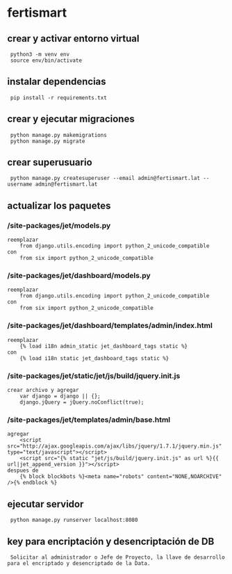 # fertismart

## crear y activar entorno virtual
```
 python3 -m venv env
 source env/bin/activate
```

## instalar dependencias
```
 pip install -r requirements.txt
```

## crear y ejecutar migraciones
```
 python manage.py makemigrations
 python manage.py migrate 
```

## crear superusuario
``` 
 python manage.py createsuperuser --email admin@fertismart.lat --username admin@fertismart.lat
```

## actualizar los paquetes

### /site-packages/jet/models.py
```
reemplazar
    from django.utils.encoding import python_2_unicode_compatible
con
    from six import python_2_unicode_compatible
```
### /site-packages/jet/dashboard/models.py
```
reemplazar
    from django.utils.encoding import python_2_unicode_compatible
con
    from six import python_2_unicode_compatible
```

### /site-packages/jet/dashboard/templates/admin/index.html
```
reemplazar
    {% load i18n admin_static jet_dashboard_tags static %}
con
    {% load i18n static jet_dashboard_tags static %}
```

### /site-packages/jet/static/jet/js/build/jquery.init.js
```
crear archivo y agregar
    var django = django || {};
    django.jQuery = jQuery.noConflict(true);
```

### /site-packages/jet/templates/admin/base.html
```
agregar
    <script src="http://ajax.googleapis.com/ajax/libs/jquery/1.7.1/jquery.min.js" type="text/javascript"></script>
    <script src="{% static "jet/js/build/jquery.init.js" as url %}{{ url|jet_append_version }}"></script>
despues de
    {% block blockbots %}<meta name="robots" content="NONE,NOARCHIVE" />{% endblock %}
```

## ejecutar servidor
```
 python manage.py runserver localhost:8080
```

## key para encriptación y desencriptación de DB
```
 Solicitar al administrador o Jefe de Proyecto, la llave de desarrollo para el encriptado y desencriptado de la Data. 
```

